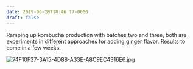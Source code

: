 ```yaml
---
date: 2019-06-28T18:46:17-0600
draft: false
---
```


Ramping up kombucha production with batches two and three, both are experiments in different approaches for adding ginger flavor. Results to come in a few weeks.

![74F10F37-3A15-4D88-A33E-A8C9EC4316E6.jpg](http://ianwhitney.micro.blog/uploads/2019/b853725096.jpg)

